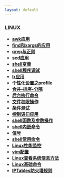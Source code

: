 ```yaml
---
layout: default
---
```




### LINUX
  * **[awk应用](./detail/awk应用.html)**
  * **[find和xargs的应用](./detail/find和xargs的应用.html)**
  * **[grep与正则](./detail/grep与正则.html)**
  * **[sed应用](./detail/sed应用.html)**
  * **[shell变量](./detail/shell变量.html)**
  * **[shell程序调试](./detail/shell程序调试.html)**
  * **[tr应用](./detail/tr应用.html)**
  * **[个性化设置之profile](./detail/个性化设置之profile.html)**
  * **[合并-排序-分隔](./detail/合并-排序-分隔.html)**
  * **[后台执行命令](./detail/后台执行命令.html)**
  * **[文件权限操作](./detail/文件权限操作.html)**
  * **[条件测试](./detail/条件测试.html)**
  * **[控制语句应用](./detail/控制语句应用.html)**
  * **[shell函数及参数操作](./detail/shell函数及参数操作.html)**
  * **[shell内嵌命令](./detail/shell内嵌命令.html)**
  * **[信号](./detail/信号.html)**
  * **[shell常用命令](./detail/shell常用命令.html)**
  * **[Linux性能监控](./detail/Linux性能监控.html)**
  * **[vim配置](./detail/vim配置.html)**
  * **[Linux查看系统信息方法](./detail/Linux查看系统信息方法.html)**
  * **[Linux基础命令](./detail/Linux基础命令.html)**
  * **[IPTables防火墙规则](./detail/IPTables防火墙规则.html)**

 

